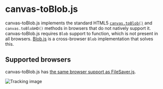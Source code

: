 canvas-toBlob.js
================

canvas-toBlob.js implements the standard HTML5 [`canvas.toBlob()`][1] and
`canvas.toBlobHD()` methods in browsers that do not natively support it. canvas-toBlob.js
requires `Blob` support to function, which is not present in all browsers. [Blob.js][2]
is a cross-browser `Blob` implementation that solves this.

Supported browsers
------------------

canvas-toBlob.js has [the same browser support as FileSaver.js][3].

![Tracking image](https://in.getclicky.com/212712ns.gif)

  [1]: //www.w3.org/TR/html5/the-canvas-element.html
  [2]: https://github.com/eligrey/Blob.js
  [3]: https://github.com/eligrey/FileSaver.js#supported-browsers
